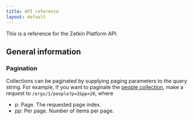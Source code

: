 ```yaml
---
title: API reference
layout: default
---
```

This is a reference for the Zetkin Platform API.


## General information

###  Pagination

Collections can be paginated by supplying paging parameters to the query string.
For example, if you want to paginate the [people collection](people), make a request
to `/orgs/1/people?p=2&pp=20`, where

- p: Page. The requested page index.
- pp: Per page. Number of items per page.


